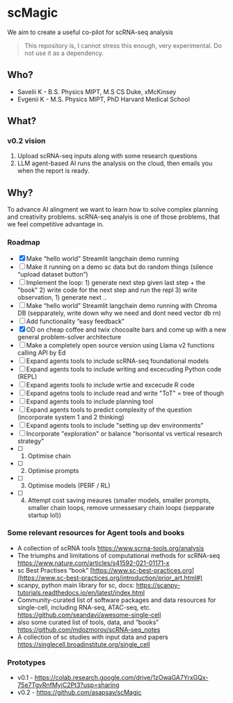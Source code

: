 # scMagic
We aim to create a useful co-pilot for scRNA-seq analysis
> This repository is, I cannot stress this enough, very experimental. Do not use it as a dependency.

## Who?
- Savelii K - B.S. Physics MIPT, M.S CS Duke, xMcKinsey
- Evgenii K - M.S. Physics MIPT, PhD Harvard Medical School

## What?
### v0.2 vision

1) Upload scRNA-seq inputs along with some research questions
2) LLM agent-based AI runs the analysis on the cloud, then emails you when the report is ready.

## Why?
To advance AI alingment we want to learn how to solve complex planning and creativity problems. scRNA-seq analyis is one of those problems, that we feel competitive advantage in.

### Roadmap

- [x]  Make “hello world” Streamlit langchain demo running
- [ ]  Make it running on a demo sc data but do random things (silence “upload dataset button”)
- [ ]  Implement the loop: 1) generate next step given last step + the "book" 2) write code for the next step and run the repl 3) write observation, 1) generate next ..
- [ ]  Make “hello world” Streamlit langchain demo running with Chroma DB (sepparately, write down why we need and dont need vector db rn)
- [ ]  Add functionality “easy feedback” 
- [x]  OD on cheap coffee and twix chocoalte bars and come up with a new general problem-solver architecture
- [ ] Make a completely open source version using Llama v2 functions calling API by Ed
- [ ] Expand agents tools to include scRNA-seq foundational models
- [ ] Expand agents tools to include writing and excecuding Python code (REPL)
- [ ] Expand agents tools to include wrtie and excecude R code
- [ ] Expand agetns tools to include read and write "ToT" = tree of though
- [ ] Expand agents tools to include planning tool
- [ ] Expand agents tools to predict complexity of the question (incorporate system 1 and 2 thinking)
- [ ] Expand agents tools to include "setting up dev environments"
- [ ] Incorporate "exploration" or balance "horisontal vs vertical research strategy"
- [ ] 1) Optimise chain
- [ ] 2) Optimise prompts
- [ ] 3) Optimise models (PERF / RL)
- [ ] 4) Attempt cost saving meaures (smaller models, smaller prompts, smaller chain loops, remove unnessesary chain loops (sepparate startup lol))

### Some relevant resources for Agent tools and books

- A collection of  scRNA tools https://www.scrna-tools.org/analysis
- The triumphs and limitations of computational methods for scRNA-seq https://www.nature.com/articles/s41592-021-01171-x
- sc Best Practises “book” [https://www.sc-best-practices.org](https://www.sc-best-practices.org/introduction/prior_art.html#)
- scanpy, python main library for sc, docs: https://scanpy-tutorials.readthedocs.io/en/latest/index.html
- Community-curated list of software packages and data resources for single-cell, including RNA-seq, ATAC-seq, etc. https://github.com/seandavi/awesome-single-cell
- also some curated list of tools, data, and “books” https://github.com/mdozmorov/scRNA-seq_notes
- A collection of sc studies with input data and papers https://singlecell.broadinstitute.org/single_cell

### Prototypes

- v0.1 -  https://colab.research.google.com/drive/1zOwaGA7YrxGQx-75e7TgvRnfMyjC2Pt3?usp=sharing
- v0.2 -  https://github.com/asapsav/scMagic

